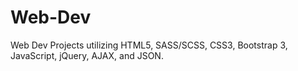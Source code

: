 # Web-Dev
Web Dev Projects utilizing HTML5, SASS/SCSS, CSS3, Bootstrap 3, JavaScript, jQuery, AJAX, and JSON.
